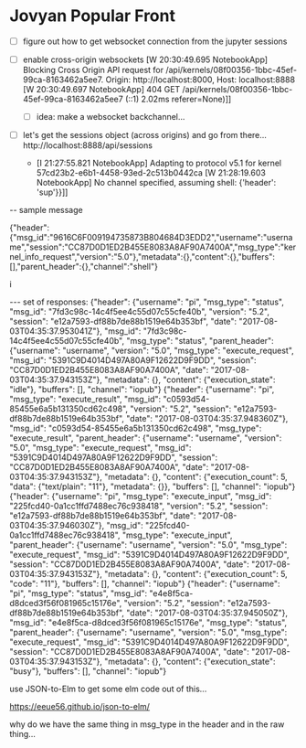 # Jovyan Popular Front

- [ ] figure out how to get websocket connection from the jupyter sessions 
- [ ] enable cross-origin websockets
    [W 20:30:49.695 NotebookApp] Blocking Cross Origin API request for /api/kernels/08f00356-1bbc-45ef-99ca-8163462a5ee7.  Origin: http://localhost:8000, Host: localhost:8888
    [W 20:30:49.697 NotebookApp] 404 GET /api/kernels/08f00356-1bbc-45ef-99ca-8163462a5ee7 (::1) 2.02ms referer=None)]]
    - [ ] idea: make a websocket backchannel...

- [ ] let's get the sessions object (across origins) and go from there...
    http://localhost:8888/api/sessions


    - [I 21:27:55.821 NotebookApp] Adapting to protocol v5.1 for kernel 57cd23b2-e6b1-4458-93ed-2c513b0442ca [W 21:28:19.603 NotebookApp] No channel specified, assuming shell:
      {'header': 'sup'}}]]


-- sample message

{"header":{"msg_id":"9616C6F009194735873B804684D3EDD2","username":"username","session":"CC87D0D1ED2B455E8083A8AF90A7400A","msg_type":"kernel_info_request","version":"5.0"},"metadata":{},"content":{},"buffers":[],"parent_header":{},"channel":"shell"}

i

--- set of responses:
{"header": {"username": "pi", "msg_type": "status", "msg_id": "7fd3c98c-14c4f5ee4c55d07c55cfe40b", "version": "5.2", "session": "e12a7593-df88b7de88b1519e64b353bf", "date": "2017-08-03T04:35:37.953041Z"}, "msg_id": "7fd3c98c-14c4f5ee4c55d07c55cfe40b", "msg_type": "status", "parent_header": {"username": "username", "version": "5.0", "msg_type": "execute_request", "msg_id": "5391C9D4014D497A80A9F12622D9F9DD", "session": "CC87D0D1ED2B455E8083A8AF90A7400A", "date": "2017-08-03T04:35:37.943153Z"}, "metadata": {}, "content": {"execution_state": "idle"}, "buffers": [], "channel": "iopub"}
{"header": {"username": "pi", "msg_type": "execute_result", "msg_id": "c0593d54-85455e6a5b131350cd62c498", "version": "5.2", "session": "e12a7593-df88b7de88b1519e64b353bf", "date": "2017-08-03T04:35:37.948360Z"}, "msg_id": "c0593d54-85455e6a5b131350cd62c498", "msg_type": "execute_result", "parent_header": {"username": "username", "version": "5.0", "msg_type": "execute_request", "msg_id": "5391C9D4014D497A80A9F12622D9F9DD", "session": "CC87D0D1ED2B455E8083A8AF90A7400A", "date": "2017-08-03T04:35:37.943153Z"}, "metadata": {}, "content": {"execution_count": 5, "data": {"text/plain": "11"}, "metadata": {}}, "buffers": [], "channel": "iopub"}
{"header": {"username": "pi", "msg_type": "execute_input", "msg_id": "225fcd40-0a1cc1ffd7488ec76c938418", "version": "5.2", "session": "e12a7593-df88b7de88b1519e64b353bf", "date": "2017-08-03T04:35:37.946030Z"}, "msg_id": "225fcd40-0a1cc1ffd7488ec76c938418", "msg_type": "execute_input", "parent_header": {"username": "username", "version": "5.0", "msg_type": "execute_request", "msg_id": "5391C9D4014D497A80A9F12622D9F9DD", "session": "CC87D0D1ED2B455E8083A8AF90A7400A", "date": "2017-08-03T04:35:37.943153Z"}, "metadata": {}, "content": {"execution_count": 5, "code": "11"}, "buffers": [], "channel": "iopub"}
{"header": {"username": "pi", "msg_type": "status", "msg_id": "e4e8f5ca-d8dced3f56f081965c15176e", "version": "5.2", "session": "e12a7593-df88b7de88b1519e64b353bf", "date": "2017-08-03T04:35:37.945050Z"}, "msg_id": "e4e8f5ca-d8dced3f56f081965c15176e", "msg_type": "status", "parent_header": {"username": "username", "version": "5.0", "msg_type": "execute_request", "msg_id": "5391C9D4014D497A80A9F12622D9F9DD", "session": "CC87D0D1ED2B455E8083A8AF90A7400A", "date": "2017-08-03T04:35:37.943153Z"}, "metadata": {}, "content": {"execution_state": "busy"}, "buffers": [], "channel": "iopub"}


use JSON-to-Elm to get some elm code out of this...

https://eeue56.github.io/json-to-elm/


why do we have the same thing in msg_type in the header and in the raw thing...
